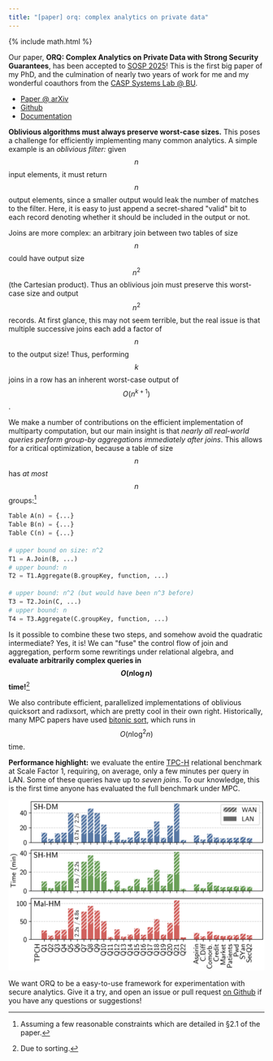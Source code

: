 ```yaml
---
title: "[paper] orq: complex analytics on private data"
---
```


{% include math.html %}

Our paper, **ORQ: Complex Analytics on Private Data with Strong Security Guarantees**, has been accepted to [SOSP 2025](https://sigops.org/s/conferences/sosp/2025/index.html)! This is the first big paper of my PhD, and the culmination of nearly two years of work for me and my wonderful coauthors from the [CASP Systems Lab @ BU](https://sites.bu.edu/casp/).

- [Paper @ arXiv](https://arxiv.org/abs/2509.10793)
- [Github](https://github.com/CASP-Systems-BU/orq)
- [Documentation](https://casp-systems-bu.github.io/orq/)

**Oblivious algorithms must always preserve worst-case sizes.** This poses a challenge for efficiently implementing many common analytics. A simple example is an _oblivious filter:_ given $$n$$ input elements, it must return $$n$$ output elements, since a smaller output would leak the number of matches to the filter. Here, it is easy to just append a secret-shared "valid" bit to each record denoting whether it should be included in the output or not.

Joins are more complex: an arbitrary join between two tables of size $$n$$ could have output size $$n^2$$ (the Cartesian product). Thus an oblivious join must preserve this worst-case size and output $$n^2$$ records. At first glance, this may not seem terrible, but the real issue is that multiple successive joins each add a factor of $$n$$ to the output size! Thus, performing $$k$$ joins in a row has an inherent worst-case output of $$O(n^{k+1})$$.

We make a number of contributions on the efficient implementation of multiparty computation, but our main insight is that _nearly all real-world queries perform group-by aggregations immediately after joins_. This allows for a critical optimization, because a table of size $$n$$ has _at most_ $$n$$ groups:[^1]

[^1]: Assuming a few reasonable constraints which are detailed in §2.1 of the paper.

```python
Table A(n) = {...}
Table B(n) = {...}
Table C(n) = {...}

# upper bound on size: n^2
T1 = A.Join(B, ...)
# upper bound: n
T2 = T1.Aggregate(B.groupKey, function, ...)

# upper bound: n^2 (but would have been n^3 before)
T3 = T2.Join(C, ...)
# upper bound: n
T4 = T3.Aggregate(C.groupKey, function, ...)
```

Is it possible to combine these two steps, and somehow avoid the quadratic intermediate? Yes, it is! We can "fuse" the control flow of join and aggregation, perform some rewritings under relational algebra, and **evaluate arbitrarily complex queries in $$O(n \log n)$$ time!**[^2]

[^2]: Due to sorting.

We also contribute efficient, parallelized implementations of oblivious quicksort and radixsort, which are pretty cool in their own right. Historically, many MPC papers have used [bitonic sort](https://en.wikipedia.org/wiki/Bitonic_sorter), which runs in $$O(n \log^2 n)$$ time.

**Performance highlight:** we evaluate the entire [TPC-H](https://www.tpc.org/tpch/default5.asp) relational benchmark at Scale Factor 1, requiring, on average, only a few minutes per query in LAN. Some of these queries have up to _seven joins_. To our knowledge, this is the first time anyone has evaluated the full benchmark under MPC.

![results for tpch queries](/assets/img/tpch.png)

We want ORQ to be a easy-to-use framework for experimentation with secure analytics. Give it a try, and open an issue or pull request [on Github](https://github.com/CASP-Systems-BU/orq) if you have any questions or suggestions!
